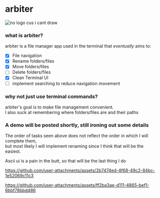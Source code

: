 # arbiter
![no logo cus i cant draw](https://github.com/user-attachments/assets/0c171bc6-0884-476c-aa2b-b9a6f3833712)


### what is arbiter?

arbiter is a file manager app used in the terminal that *eventually* aims to:

- [x] File navigation
- [x] Rename folders/files
- [x] Move folders/files
- [ ] Delete folders/files
- [x] Clean Terminal UI
- [ ] implement searching to reduce navigation movement

### why not just use terminal commands? 

arbiter's goal is to make file management convenient. </br>
I also suck at remembering where folders/files are and their paths

### A demo will be posted shortly, still ironing out some details

The order of tasks seen above does not reflect the order in which I will complete them, </br>
but most likely I will implement renaming since I think that will be the easiest.

Ascii ui is a pain in the butt, so that will be the last thing I do




https://github.com/user-attachments/assets/2b7474ed-4f68-49c2-84bc-1e52069c11c3



https://github.com/user-attachments/assets/ff2ba3ae-d111-4865-bef1-6bbf78bbd486





